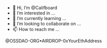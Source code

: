 - 👋 Hi, I’m @Califboard
- 👀 I’m interested in ...
- 🌱 I’m currently learning ...
- 💞️ I’m looking to collaborate on ...
- 📫 How to reach me ...

<!---
Califboard/Califboard is a ✨ special ✨ repository because its `README.md` (this file) appears on your GitHub profile.
You can click the Preview link to take a look at your changes.
--->


@OSSDAO-ORG•AIRDROP-0xYourEthAddress
